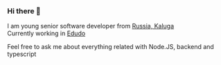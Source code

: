 ### Hi there 👋
I am young senior software developer from [Russia, Kaluga](https://en.wikipedia.org/wiki/Kaluga)  
Currently working in [Edudo](https://edudo.app)  
  
Feel free to ask me about everything related with Node.JS, backend and typescript

<!--
**mrmld/mrmld** is a ✨ _special_ ✨ repository because its `README.md` (this file) appears on your GitHub profile.

Here are some ideas to get you started:

- 🔭 I’m currently working on ...
- 🌱 I’m currently learning ...
- 👯 I’m looking to collaborate on ...
- 🤔 I’m looking for help with ...
- 💬 Ask me about ...
- 📫 How to reach me: ...
- 😄 Pronouns: ...
- ⚡ Fun fact: ...
-->

